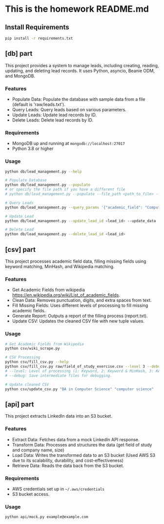 # This is the homework README.md
## Install Requirements
```bash
pip install -r requirements.txt
```
## [db] part
This project provides a system to manage leads, including creating, reading, updating, and deleting lead records. It uses Python, asyncio, Beanie ODM, and MongoDB.
### Features
- Populate Data: Populate the database with sample data from a file (default is 'raw/leads.txt').
- Query Leads: Query leads based on various parameters.
- Update Leads: Update lead records by ID.
- Delete Leads: Delete lead records by ID.
### Requirements
- MongoDB up and running at `mongodb://localhost:27017`
- Python 3.8 or higher
### Usage
```bash
python db/lead_management.py --help

# Populate Database
python db/lead_management.py --populate
# or specify the file path if you have a different file
# python db/lead_management.py --populate --file_path <path_to_file> --error_file_path <path_to_error_file>

# Query Leads
python db/lead_management.py --query_params '{"academic_field": "Computer Science"}'

# Update Lead
python db/lead_management.py --update_lead_id <lead_id> --update_data '{"first_name": "Jane"}'

# Delete Lead
python db/lead_management.py --delete_lead_id <lead_id>
```
## [csv] part
This project processes academic field data, filling missing fields using keyword matching, MinHash, and Wikipedia matching.
### Features
- Get Academic Fields from wikipedia https://en.wikipedia.org/wiki/List_of_academic_fields.
- Clean Data: Removes punctuation, digits, and extra spaces from text.
- Fill Missing Fields: Uses different levels of processing to fill missing academic fields.
- Generate Report: Outputs a report of the filling process (report.txt).
- Update CSV: Updates the cleaned CSV file with new tuple values.

### Usage
```bash
# Get Academic Fields from Wikipedia
python csv/wiki_scrape.py

# CSV Processing
python csv/fill_csv.py --help
python csv/fill_csv.py raw/field_of_study_exercise.csv --level 3 --debug
# --level: Level of processing (1: Keyword, 2: Keyword & MinHash, 3: Keyword & MinHash & Wikipedia Keyword).
# --debug: Save intermediate files for debugging.

# Update cleaned CSV
python csv/update_csv.py "BA in Computer Science" "computer science"
```
## [api] part
This project extracts LinkedIn data into an S3 bucket.
### Features
- Extract Data: Fetches data from a mock LinkedIn API response.
- Transform Data: Processes and structures the data (get field of study and company name, size)
- Load Data: Writes the transformed data to an S3 bucket (Used AWS S3 due to its scalability, durability, and cost-effectiveness)
- Retrieve Data: Reads the data back from the S3 bucket.
### Requirements
- AWS credentials set up in `~/.aws/credentials`
- S3 bucket access.
### Usage
```bash
python api/mock.py example@example.com
```